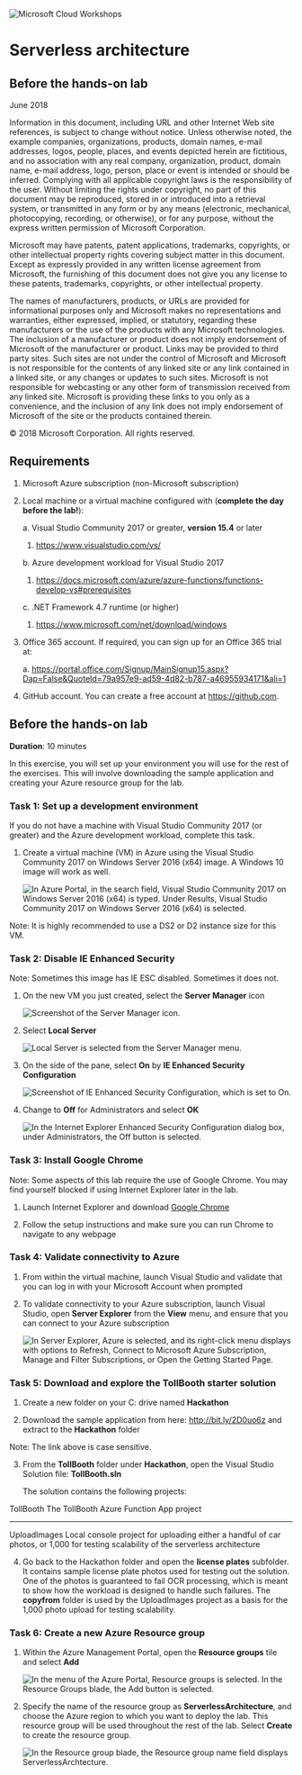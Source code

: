![](https://github.com/Microsoft/MCW-Template-Cloud-Workshop/raw/master/Media/ms-cloud-workshop.png 'Microsoft Cloud Workshops')

# Serverless architecture

## Before the hands-on lab

June 2018

Information in this document, including URL and other Internet Web site references, is subject to change without notice. Unless otherwise noted, the example companies, organizations, products, domain names, e-mail addresses, logos, people, places, and events depicted herein are fictitious, and no association with any real company, organization, product, domain name, e-mail address, logo, person, place or event is intended or should be inferred. Complying with all applicable copyright laws is the responsibility of the user. Without limiting the rights under copyright, no part of this document may be reproduced, stored in or introduced into a retrieval system, or transmitted in any form or by any means (electronic, mechanical, photocopying, recording, or otherwise), or for any purpose, without the express written permission of Microsoft Corporation.

Microsoft may have patents, patent applications, trademarks, copyrights, or other intellectual property rights covering subject matter in this document. Except as expressly provided in any written license agreement from Microsoft, the furnishing of this document does not give you any license to these patents, trademarks, copyrights, or other intellectual property.

The names of manufacturers, products, or URLs are provided for informational purposes only and Microsoft makes no representations and warranties, either expressed, implied, or statutory, regarding these manufacturers or the use of the products with any Microsoft technologies. The inclusion of a manufacturer or product does not imply endorsement of Microsoft of the manufacturer or product. Links may be provided to third party sites. Such sites are not under the control of Microsoft and Microsoft is not responsible for the contents of any linked site or any link contained in a linked site, or any changes or updates to such sites. Microsoft is not responsible for webcasting or any other form of transmission received from any linked site. Microsoft is providing these links to you only as a convenience, and the inclusion of any link does not imply endorsement of Microsoft of the site or the products contained therein.

© 2018 Microsoft Corporation. All rights reserved.

## Requirements

1.  Microsoft Azure subscription (non-Microsoft subscription)

2.  Local machine or a virtual machine configured with (**complete the day before the lab!**):

    a. Visual Studio Community 2017 or greater, **version 15.4** or later

    1.  <https://www.visualstudio.com/vs/>

    b. Azure development workload for Visual Studio 2017

    1.  <https://docs.microsoft.com/azure/azure-functions/functions-develop-vs#prerequisites>

    c. .NET Framework 4.7 runtime (or higher)

    1.  <https://www.microsoft.com/net/download/windows>

3.  Office 365 account. If required, you can sign up for an Office 365 trial at:

    a. <https://portal.office.com/Signup/MainSignup15.aspx?Dap=False&QuoteId=79a957e9-ad59-4d82-b787-a46955934171&ali=1>

4.  GitHub account. You can create a free account at <https://github.com>.

## Before the hands-on lab

**Duration**: 10 minutes

In this exercise, you will set up your environment you will use for the rest of the exercises. This will involve downloading the sample application and creating your Azure resource group for the lab.

### Task 1: Set up a development environment

If you do not have a machine with Visual Studio Community 2017 (or greater) and the Azure development workload, complete this task.

1.  Create a virtual machine (VM) in Azure using the Visual Studio Community 2017 on Windows Server 2016 (x64) image. A Windows 10 image will work as well.

    ![In Azure Portal, in the search field, Visual Studio Community 2017 on Windows Server 2016 (x64) is typed. Under Results, Visual Studio Community 2017 on Windows Server 2016 (x64) is selected.](images/Setup/image3.png 'Azure Portal')

Note: It is highly recommended to use a DS2 or D2 instance size for this VM.

### Task 2: Disable IE Enhanced Security

Note: Sometimes this image has IE ESC disabled. Sometimes it does not.

1.  On the new VM you just created, select the **Server Manager** icon

    ![Screenshot of the Server Manager icon.](images/Setup/image4.png 'Server Manager icon')

2.  Select **Local Server**

    ![Local Server is selected from the Server Manager menu.](images/Setup/image5.png 'Server Manager menu')

3.  On the side of the pane, select **On** by **IE Enhanced Security Configuration**

    ![Screenshot of IE Enhanced Security Configuration, which is set to On.](images/Setup/image6.png 'IE Enhanced Security Configuration')

4.  Change to **Off** for Administrators and select **OK**

    ![In the Internet Explorer Enhanced Security Configuration dialog box, under Administrators, the Off button is selected.](images/Setup/image7.png 'Internet Explorer Enhanced Security Configuration dialog box')

### Task 3: Install Google Chrome

Note: Some aspects of this lab require the use of Google Chrome. You may find yourself blocked if using Internet Explorer later in the lab.

1.  Launch Internet Explorer and download [Google Chrome](https://www.google.com/chrome/)

2.  Follow the setup instructions and make sure you can run Chrome to navigate to any webpage

### Task 4: Validate connectivity to Azure

1.  From within the virtual machine, launch Visual Studio and validate that you can log in with your Microsoft Account when prompted

2.  To validate connectivity to your Azure subscription, launch Visual Studio, open **Server Explorer** from the **View** menu, and ensure that you can connect to your Azure subscription

    ![In Server Explorer, Azure is selected, and its right-click menu displays with options to Refresh, Connect to Microsoft Azure Subscription, Manage and Filter Subscriptions, or Open the Getting Started Page.](images/Setup/image8.png 'Server Explorer')

### Task 5: Download and explore the TollBooth starter solution

1.  Create a new folder on your C: drive named **Hackathon**

2.  Download the sample application from here: <http://bit.ly/2D0uo6z> and extract to the **Hackathon** folder

Note: The link above is case sensitive.

3.  From the **TollBooth** folder under **Hackathon**, open the Visual Studio Solution file: **TollBooth.sln**

    The solution contains the following projects:

TollBooth The TollBooth Azure Function App project

---

UploadImages Local console project for uploading either a handful of car photos, or 1,000 for testing scalability of the serverless architecture

4.  Go back to the Hackathon folder and open the **license plates** subfolder. It contains sample license plate photos used for testing out the solution. One of the photos is guaranteed to fail OCR processing, which is meant to show how the workload is designed to handle such failures. The **copyfrom** folder is used by the UploadImages project as a basis for the 1,000 photo upload for testing scalability.

### Task 6: Create a new Azure Resource group

1.  Within the Azure Management Portal, open the **Resource groups** tile and
    select **Add**

    ![In the menu of the Azure Portal, Resource groups is selected. In the Resource Groups blade, the Add button is selected.](images/Setup/image9.png 'Azure Portal')

2.  Specify the name of the resource group as **ServerlessArchitecture**, and choose the Azure region to which you want to deploy the lab. This resource group will be used throughout the rest of the lab. Select **Create** to create the resource group.

    ![In the Resource group blade, the Resource group name field displays ServerlessArchtecture.](images/Setup/image10.png 'Resource group blade')
